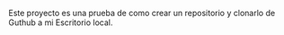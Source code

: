 Este proyecto es una prueba de como crear un repositorio y clonarlo de Guthub a mi Escritorio local.
